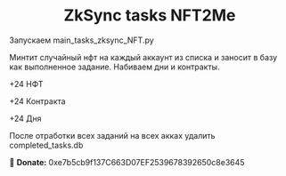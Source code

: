 <h1 align="center">ZkSync tasks NFT2Me</h1>

Запускаем main_tasks_zksync_NFT.py

Минтит случайный нфт на каждый аккаунт из списка и заноcит в базу как выполненное задание. 
Набиваем дни и контракты. 

+24 НФТ

+24 Контракта

+24 Дня

После отработки всех заданий на всех акках удалить completed_tasks.db

🤑 <b>Donate:</b> 0xe7b5cb9f137C663D07EF2539678392650c8e3645

